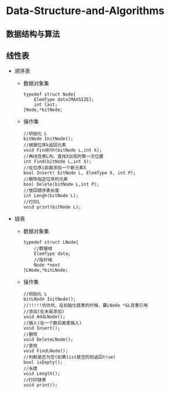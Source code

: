 # Data-Structure-and-Algorithms
## 数据结构与算法

## 线性表
- 顺序表
    - 数据对象集
        ```
        typedef struct Node{
            ElemType data[MAXSIZE];
            int last;
        }Node,*bitNode;
        ```
     - 操作集
        ```
        //初始化 L 
        bitNode InitNode();
        //根据位序k返回元素 
        void FindKth(bitNode L,int k);
        //再线性表L内，查找X出现的第一次位置
        int Find(bitNode L,int X);
        //在位序i前面添加一个新元素X
        bool Insert( bitNode L, ElemType X, int P);
        //删除指定位序的元素
        bool Delete(bitNode L,int P);
        //放回顺序表长度
        int Lengh(bitNode L); 
        //打印L
        void print(bitNode L); 
        ```

- 链表
     - 数据对象集

        ```
        typedef struct LNode{
            //数据域
            ElemType data;
            //指针域
            Node *next
        }LNode,*bitLNode;
        ```
     - 操作集
        ```
        //初始化 L 
        bitLNode InitNode();
        //!!!!!坑坑坑，在初始化链表的时候，要LNode *&L双重引用
        //添加(在末尾添加)
        void AddLNode();
        //插入(在一个数后面差插入)
        void Insert();
        //删除
        void DeleteLNode();
        //查找
        void FindLNode();
        //判断是否为空(如果list是空的则返回true)
        bool isEepty();
        //长度
        void Length();
        //打印链表
        void print();
        ```
